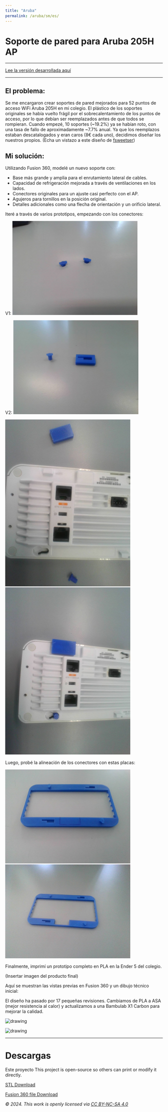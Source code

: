 ```yaml
---
title: "Aruba"
permalink: /aruba/sm/es/
---
```


# Soporte de pared para Aruba 205H AP
---

<a href="/aruba/es/" class="button"> Lee la versión desarrollada aquí</a>

---

## El problema:
Se me encargaron crear soportes de pared mejorados para 52 puntos de acceso WiFi Aruba 205H en mi colegio. El plástico de los soportes originales se había vuelto frágil por el sobrecalentamiento de los puntos de acceso, por lo que debían ser reemplazados antes de que todos se rompieran. Cuando empezé, 10 soportes (~19.2%) ya se habían roto, con una tasa de fallo de aproximadamente ~7.7% anual. Ya que los reemplazos estaban descatalogados y eran caros (8€ cada uno), decidimos diseñar los nuestros propios.
(Echa un vistazo a este diseño de <a href="https://www.thingiverse.com/thing:4947236" target="_blank" rel="noopener noreferrer">fsweetser</a>)

## Mi solución:
Utilizando Fusion 360, modelé un nuevo soporte con:
- Base más grande y amplia para el enrutamiento lateral de cables.
- Capacidad de refrigeración mejorada a través de ventilaciones en los lados.
- Conectores originales para un ajuste casi perfecto con el AP.
- Agujeros para tornillos en la posición original.
- Detalles adicionales como una flecha de orientación y un orificio lateral.

Iteré a través de varios prototipos, empezando con los conectores:

V1:
<img src="../../assets/aruba/hooks1.jpg" alt="hooks1" width="400">

V2:
<img src="../../assets/aruba/hooks2.jpg" alt="hooks2" width="400">

<img src="../../assets/aruba/hooks2_1.jpg" alt="hooks2_1" width="400"> <img src="../../assets/aruba/hooks2_2.jpg" alt="hooks2_2" width="400">

Luego, probé la alineación de los conectores con estas placas:

<img src="../../assets/aruba/hooks3.jpg" alt="hooks3" width="400"> <img src="../../assets/aruba/hooks4.jpg" alt="hooks4" width="400">

Finalmente, imprimí un prototipo completo en PLA en la Ender 5 del colegio.

(Insertar imagen del producto final)

Aquí se muestran las vistas previas en Fusion 360 y un dibujo técnico inicial:

El diseño ha pasado por 17 pequeñas revisiones. Cambiamos de PLA a ASA (mejor resistencia al calor) y actualizamos a una Bambulab X1 Carbon para mejorar la calidad.

![drawing](../assets/aruba/fusion-aruba.png)

![drawing](../assets/aruba/technical_drawing.png)

---

# Descargas
Este proyecto
This project is open-source so others can print or modify it directly.

<a href="../../assets/aruba/Aruba_205H_wall_support.stl" class="button" download> STL Download </a>

<a href="../../assets/aruba/Aruba_205H_wall_support.f3d" class="button" download> Fusion 360 file Download </a>

_© 2024. This work is openly licensed via <a href="https://creativecommons.org/licenses/by-nc-sa/4.0/" target="_blank" rel="noopener noreferrer">CC BY-NC-SA 4.0</a>_